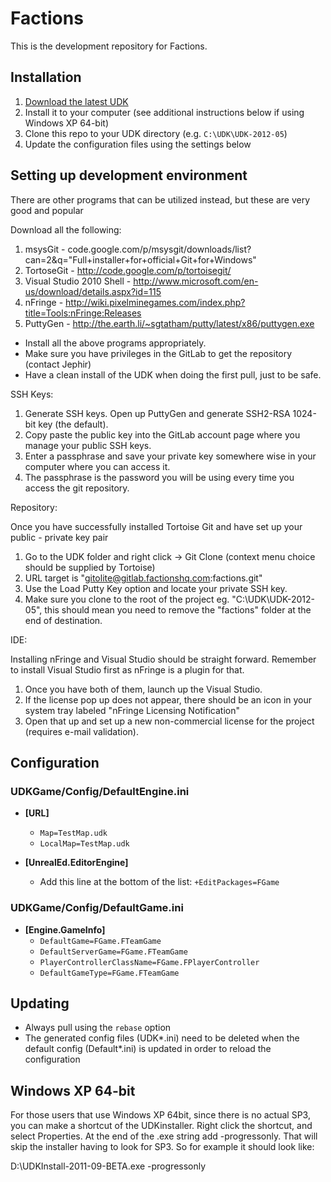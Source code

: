 # Factions

This is the development repository for Factions.

## Installation

1. [Download the latest UDK](http://udk.com/download)
2. Install it to your computer (see additional instructions below if using Windows XP 64-bit)
3. Clone this repo to your UDK directory (e.g. `C:\UDK\UDK-2012-05`)
4. Update the configuration files using the settings below

## Setting up development environment

There are other programs that can be utilized instead, but these are very good and popular

Download all the following:

1. msysGit - code.google.com/p/msysgit/downloads/list?can=2&q="Full+installer+for+official+Git+for+Windows"
2. TortoseGit - http://code.google.com/p/tortoisegit/
3. Visual Studio 2010 Shell - http://www.microsoft.com/en-us/download/details.aspx?id=115
4. nFringe - http://wiki.pixelminegames.com/index.php?title=Tools:nFringe:Releases
5. PuttyGen - http://the.earth.li/~sgtatham/putty/latest/x86/puttygen.exe

* Install all the above programs appropriately.
* Make sure you have privileges in the GitLab to get the repository (contact Jephir)
* Have a clean install of the UDK when doing the first pull, just to be safe.

SSH Keys:

1. Generate SSH keys. Open up PuttyGen and generate SSH2-RSA 1024-bit key (the default).
2. Copy paste the public key into the GitLab account page where you manage your public SSH keys.
3. Enter a passphrase and save your private key somewhere wise in your computer where you can access it.
4. The passphrase is the password you will be using every time you access the git repository.

Repository:

Once you have successfully installed Tortoise Git and have set up your public - private key pair

1. Go to the UDK folder and right click -> Git Clone (context menu choice should be supplied by Tortoise)
2. URL target is "gitolite@gitlab.factionshq.com:factions.git"
3. Use the Load Putty Key option and locate your private SSH key.
4. Make sure you clone to the root of the project eg. "C:\UDK\UDK-2012-05\", this should mean you need to remove the "factions" folder at the end of destination.

IDE:

Installing nFringe and Visual Studio should be straight forward. Remember to install Visual Studio first as nFringe is a plugin for that.

1. Once you have both of them, launch up the Visual Studio.
2. If the license pop up does not appear, there should be an icon in your system tray labeled "nFringe Licensing Notification"
3. Open that up and set up a new non-commercial license for the project (requires e-mail validation).

## Configuration

### UDKGame/Config/DefaultEngine.ini

* __[URL]__
  * `Map=TestMap.udk`
  * `LocalMap=TestMap.udk`

* __[UnrealEd.EditorEngine]__
  * Add this line at the bottom of the list: `+EditPackages=FGame`

### UDKGame/Config/DefaultGame.ini

* __[Engine.GameInfo]__
  * `DefaultGame=FGame.FTeamGame`
  * `DefaultServerGame=FGame.FTeamGame`
  * `PlayerControllerClassName=FGame.FPlayerController`
  * `DefaultGameType=FGame.FTeamGame`

## Updating

* Always pull using the `rebase` option
* The generated config files (UDK\*.ini) need to be deleted when the default config (Default\*.ini) is updated in order to reload the configuration

## Windows XP 64-bit

For those users that use Windows XP 64bit, since there is no actual SP3, you can make a shortcut of the UDKinstaller. Right click the shortcut, and select Properties. At the end of the .exe string add -progressonly. That will skip the installer having to look for SP3. So for example it should look like:

D:\UDKInstall-2011-09-BETA.exe -progressonly
